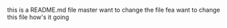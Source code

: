 this is a README.md file
master want to change the file
fea want to change this file
how's it going

